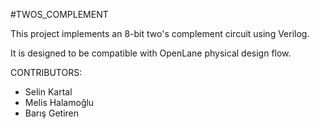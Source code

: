 #TWOS_COMPLEMENT

This project implements an 8-bit two's complement circuit using Verilog.

It is designed to be compatible with OpenLane physical design flow.

CONTRIBUTORS:
* Selin Kartal
* Melis Halamoğlu
* Barış Getiren
